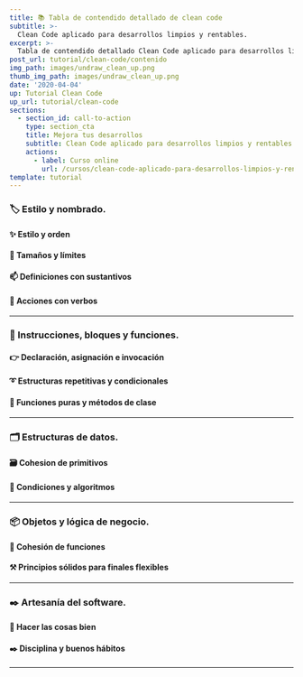 ```yaml
---
title: 📚 Tabla de contendido detallado de clean code
subtitle: >-
  Clean Code aplicado para desarrollos limpios y rentables.
excerpt: >-
  Tabla de contendido detallado Clean Code aplicado para desarrollos limpios y rentables
post_url: tutorial/clean-code/contenido
img_path: images/undraw_clean_up.png
thumb_img_path: images/undraw_clean_up.png
date: '2020-04-04'
up: Tutorial Clean Code
up_url: tutorial/clean-code
sections:
  - section_id: call-to-action
    type: section_cta
    title: Mejora tus desarrollos
    subtitle: Clean Code aplicado para desarrollos limpios y rentables.
    actions:
      - label: Curso online
        url: /cursos/clean-code-aplicado-para-desarrollos-limpios-y-rentables/
template: tutorial
---
```


### 🏷️ Estilo y nombrado.

#### ✨ Estilo y orden

#### 📏 Tamaños y límites

#### 📫 Definiciones con sustantivos

#### 💪 Acciones con verbos

---

### 🔀 Instrucciones, bloques y funciones.

#### 👉 Declaración, asignación e invocación

#### ➰ Estructuras repetitivas y condicionales

#### 🧩 Funciones puras y métodos de clase

---

### 🗂️ Estructuras de datos.

#### 🗃️ Cohesion de primitivos

#### 🔱 Condiciones y algoritmos

---

### 📦 Objetos y lógica de negocio.

#### 🧱 Cohesión de funciones

#### ⚒️ Principios sólidos para finales flexibles

---

### ✒️ Artesanía del software.

#### 📝 Hacer las cosas bien

#### ✒️ Disciplina y buenos hábitos

---
